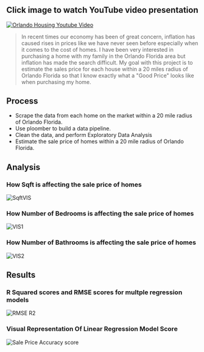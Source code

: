 
# 
## Click image to watch YouTube video presentation
[![Orlando Housing Youtube Video](https://user-images.githubusercontent.com/31329300/198492770-4db960a5-9384-4cc4-802d-5d468207a0d4.png)](http://www.youtube.com/watch?v=V552OWMYziw "CLICK ME")

>In recent times our economy has been of great concern, inflation has caused rises in prices like we have never seen before especially when it comes to the cost of homes. I have been very interested in purchasing a home with my family in the Orlando Florida area but inflation has made the search difficult. My goal with this project is to estimate the sales price for each house within a 20 miles radius of Orlando Florida so that I know exactly what a "Good Price" looks like when purchasing my home.

## Process

- Scrape the data from each home on the market within a 20 mile radius of Orlando Florida. 
- Use ploomber to build a data pipeline.
- Clean the data, and perform Exploratory Data Analysis 
- Estimate the sale price of homes within a 20 mile radius of Orlando Florida.

## Analysis

### How Sqft is affecting the sale price of homes
![SqftVIS](https://user-images.githubusercontent.com/31329300/220726343-212724a7-1add-4d79-9995-c9ac8f5edb61.png)
### How Number of Bedrooms is affecting the sale price of homes
![VIS1](https://user-images.githubusercontent.com/31329300/220730981-fa6bf95b-a86d-41a2-90af-1a64237e7f07.png)
### How Number of Bathrooms is affecting the sale price of homes
![VIS2](https://user-images.githubusercontent.com/31329300/220731572-a68ec7bc-ad04-48de-a764-0569982d9ede.png)


## Results

### R Squared scores and RMSE scores for multple regression models

![RMSE R2](https://user-images.githubusercontent.com/31329300/220953333-1b2de6ae-53cd-48a8-bdc3-281231f2450e.png)

### Visual Representation Of Linear Regression Model Score
![Sale Price Accuracy score](https://user-images.githubusercontent.com/31329300/220711508-e2520c1d-05f1-469a-baf6-3bf8bba23054.png)
 


